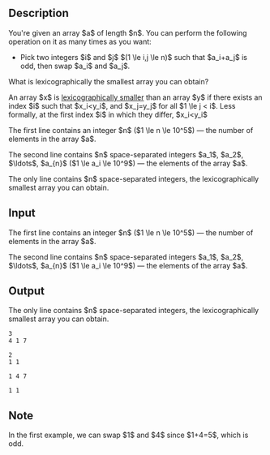 ## Description

<div><p>You're given an array $a$ of length $n$. You can perform the following operation on it as many times as you want:</p><ul> <li> Pick two integers $i$ and $j$ $(1 \le i,j \le n)$ such that <span class="tex-font-style-bf">$a_i+a_j$ is odd</span>, then swap $a_i$ and $a_j$. </li></ul><p>What is lexicographically the smallest array you can obtain?</p><p>An array $x$ is <a href="https://en.wikipedia.org/wiki/Lexicographical_order">lexicographically smaller</a> than an array $y$ if there exists an index $i$ such that $x_i&lt;y_i$, and $x_j=y_j$ for all $1 \le j &lt; i$. Less formally, at the first index $i$ in which they differ, $x_i&lt;y_i$</p></div><div class="input-specification"><p>The first line contains an integer $n$ ($1 \le n \le 10^5$)&nbsp;— the number of elements in the array $a$.</p><p>The second line contains $n$ space-separated integers $a_1$, $a_2$, $\ldots$, $a_{n}$ ($1 \le a_i \le 10^9$)&nbsp;— the elements of the array $a$.</p></div><div class="output-specification"><p>The only line contains $n$ space-separated integers, the lexicographically smallest array you can obtain.</p></div>

## Input

<p>The first line contains an integer $n$ ($1 \le n \le 10^5$)&nbsp;— the number of elements in the array $a$.</p><p>The second line contains $n$ space-separated integers $a_1$, $a_2$, $\ldots$, $a_{n}$ ($1 \le a_i \le 10^9$)&nbsp;— the elements of the array $a$.</p>

## Output

<p>The only line contains $n$ space-separated integers, the lexicographically smallest array you can obtain.</p>





```input1
3
4 1 7
```




```input2
2
1 1
```




```output1
1 4 7
```




```output2
1 1
```



## Note

<p>In the first example, we can swap $1$ and $4$ since $1+4=5$, which is odd.</p>
